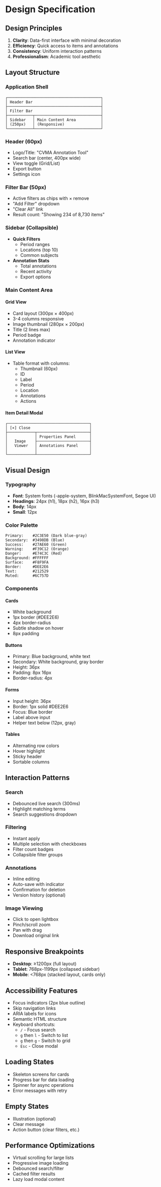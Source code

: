 # Design Specification

## Design Principles
1. **Clarity**: Data-first interface with minimal decoration
2. **Efficiency**: Quick access to items and annotations
3. **Consistency**: Uniform interaction patterns
4. **Professionalism**: Academic tool aesthetic

## Layout Structure

### Application Shell
```
┌─────────────────────────────────────────┐
│ Header Bar                              │
├─────────────────────────────────────────┤
│ Filter Bar                              │
├───────────┬─────────────────────────────┤
│ Sidebar   │ Main Content Area           │
│ (250px)   │ (Responsive)                │
└───────────┴─────────────────────────────┘
```

### Header (60px)
- Logo/Title: "CVMA Annotation Tool"
- Search bar (center, 400px wide)
- View toggle (Grid/List)
- Export button
- Settings icon

### Filter Bar (50px)
- Active filters as chips with × remove
- "Add Filter" dropdown
- "Clear All" link
- Result count: "Showing 234 of 8,730 items"

### Sidebar (Collapsible)
- **Quick Filters**
  - Period ranges
  - Locations (top 10)
  - Common subjects
- **Annotation Stats**
  - Total annotations
  - Recent activity
  - Export options

### Main Content Area

#### Grid View
- Card layout (300px × 400px)
- 3-4 columns responsive
- Image thumbnail (280px × 200px)
- Title (2 lines max)
- Period badge
- Annotation indicator

#### List View
- Table format with columns:
  - Thumbnail (60px)
  - ID
  - Label
  - Period
  - Location
  - Annotations
  - Actions

#### Item Detail Modal
```
┌────────────────────────────────────┐
│ [×] Close                          │
├────────────┬───────────────────────┤
│            │ Properties Panel      │
│   Image    ├───────────────────────┤
│   Viewer   │ Annotations Panel     │
│            │                       │
└────────────┴───────────────────────┘
```

## Visual Design

### Typography
- **Font**: System fonts (-apple-system, BlinkMacSystemFont, Segoe UI)
- **Headings**: 24px (h1), 18px (h2), 16px (h3)
- **Body**: 14px
- **Small**: 12px

### Color Palette
```
Primary:    #2C3E50 (Dark blue-gray)
Secondary:  #3498DB (Blue)
Success:    #27AE60 (Green)
Warning:    #F39C12 (Orange)
Danger:     #E74C3C (Red)
Background: #FFFFFF
Surface:    #F8F9FA
Border:     #DEE2E6
Text:       #212529
Muted:      #6C757D
```

### Components

#### Cards
- White background
- 1px border (#DEE2E6)
- 4px border-radius
- Subtle shadow on hover
- 8px padding

#### Buttons
- Primary: Blue background, white text
- Secondary: White background, gray border
- Height: 36px
- Padding: 8px 16px
- Border-radius: 4px

#### Forms
- Input height: 36px
- Border: 1px solid #DEE2E6
- Focus: Blue border
- Label above input
- Helper text below (12px, gray)

#### Tables
- Alternating row colors
- Hover highlight
- Sticky header
- Sortable columns

## Interaction Patterns

### Search
- Debounced live search (300ms)
- Highlight matching terms
- Search suggestions dropdown

### Filtering
- Instant apply
- Multiple selection with checkboxes
- Filter count badges
- Collapsible filter groups

### Annotations
- Inline editing
- Auto-save with indicator
- Confirmation for deletion
- Version history (optional)

### Image Viewing
- Click to open lightbox
- Pinch/scroll zoom
- Pan with drag
- Download original link

## Responsive Breakpoints
- **Desktop**: ≥1200px (full layout)
- **Tablet**: 768px-1199px (collapsed sidebar)
- **Mobile**: <768px (stacked layout, cards only)

## Accessibility Features
- Focus indicators (2px blue outline)
- Skip navigation links
- ARIA labels for icons
- Semantic HTML structure
- Keyboard shortcuts:
  - `/` - Focus search
  - `g` then `l` - Switch to list
  - `g` then `g` - Switch to grid
  - `Esc` - Close modal

## Loading States
- Skeleton screens for cards
- Progress bar for data loading
- Spinner for async operations
- Error messages with retry

## Empty States
- Illustration (optional)
- Clear message
- Action button (clear filters, etc.)

## Performance Optimizations
- Virtual scrolling for large lists
- Progressive image loading
- Debounced search/filter
- Cached filter results
- Lazy load modal content